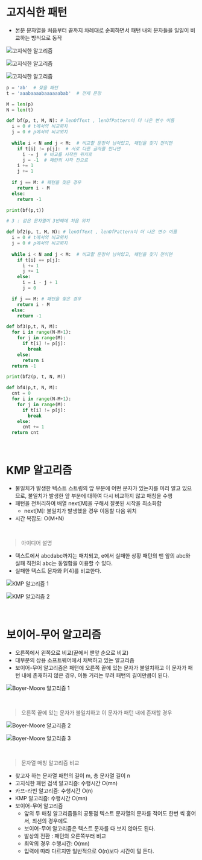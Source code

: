# 고지식한 패턴 
- 본문 문자열을 처음부터 끝까지 차례대로 순회하면서 패턴 내의 문자들을 일일이 비교하는 방식으로 동작

![고지식한 알고리즘](assets/stubborn_algo1.png)

![고지식한 알고리즘](assets/stubborn_algo2.png)

![고지식한 알고리즘](assets/stubborn_algo3.png)


```python
p = 'ab'  # 찾을 패턴
t = 'aaabaaaabaaaaaabab'  # 전체 문장

M = len(p)
N = len(t)

def bf(p, t, M, N): # lenOfText , lenOfPattern이 더 나은 변수 이름
  i = 0 # t에서의 비교위치
  j = 0 # p에서의 비교위치
  
  while i < N and j < M:  # 비교할 문장이 남아있고, 패턴을 찾기 전이면
    if t[i] != p[j]:  # 서로 다른 글자를 만나면
      i -= j  # 비교를 시작한 위치로
      j = -1  # 패턴의 시작 전으로
    i += 1
    j += 1
  
  if j == M: # 패턴을 찾은 경우
    return i - M
  else:
    return -1

print(bf(p,t))

# 3 : 같은 문자열이 3번째에 처음 위치

def bf2(p, t, M, N): # lenOfText , lenOfPattern이 더 나은 변수 이름
  i = 0 # t에서의 비교위치
  j = 0 # p에서의 비교위치
  
  while i < N and j < M:  # 비교할 문장이 남아있고, 패턴을 찾기 전이면
    if t[i] == p[j]:
      i += 1
      j += 1
    else:
      i = i - j + 1
      j = 0

  if j == M: # 패턴을 찾은 경우
    return i - M
  else:
    return -1
```

```python
def bf3(p,t, N, M):
  for i in range(N-M+1):
    for j in range(M):
      if t[i] != p[j]:
        break
    else:
      return i
  return -1

print(bf2(p, t, N, M))
```

```python
def bf4(p,t, N, M):
  cnt = 0
  for i in range(N-M+1):
    for j in range(M):
      if t[i] != p[j]:
        break
    else:
      cnt += 1
  return cnt
```

</br>

# KMP 알고리즘
- 불일치가 발생한 텍스트 스트링의 앞 부분에 어떤 문자가 있는지를 미리 알고 있으므로, 불일치가 발생한 앞 부분에 대하여 다시 비교하지 않고 매칭을 수행
- 패턴을 전처리하여 배열 next[M]을 구해서 잘못된 시작을 최소화함
  - next[M]: 불일치가 발생했을 경우 이동할 다음 위치
- 시간 복잡도: O(M+N)

</br>

> 아이디어 설명
- 텍스트에서 abcdabc까지는 매치되고, e에서 실패한 상황 패턴의 맨 앞의 abc와 실패 직전의 abc는 동일함을 이용할 수 있다.
- 실패한 텍스트 문자와 P[4]를 비교한다.

![KMP 알고리즘 1](assets/KMP1.png)

![KMP 알고리즘 2](assets/KMP2.png)


</br>

# 보이어-무어 알고리즘
- 오른쪽에서 왼쪽으로 비교(끝에서 맨앞 순으로 비교)
- 대부분의 상용 소프트웨어에서 채택하고 있는 알고리즘
- 보이어-무어 알고리즘은 패턴에 오른쪽 끝에 있는 문자가 불일치하고 이 문자가 패턴 내에 존재하지 않은 경우, 이동 거리는 무려 패턴의 길이만큼이 된다.

![Boyer-Moore 알고리즘 1](assets/B_Moore1.png)

</br>

> 오른쪽 끝에 있는 문자가 불일치하고 이 문자가 패턴 내에 존재할 경우

![Boyer-Moore 알고리즘 2](assets/B_Moore2.png)

![Boyer-Moore 알고리즘 3](assets/B_Moore3.png)

</br>

> 문자열 매칭 알고리즘 비교
- 찾고자 하는 문자열 패턴의 길이 m, 총 문자열 길이 n
- 고지식한 패턴 검색 알고리즘: 수행시간 O(mn)
- 카프-라빈 알고리즘: 수행시간 O(n)
- KMP 알고리즘: 수행시간 O(mn)
- 보이어-무어 알고리즘
  - 앞의 두 매칭 알고리즘들의 공통점 텍스트 문자열의 문자를 적어도 한번 씩 훑어서, 최선의 경우에도 
  - 보이어-무어 알고리즘은 텍스트 문자를 다 보지 않아도 된다.
  - 발상의 전환 : 패턴의 오른쪽부터 비교
  - 최악의 경우 수행시간: O(mn)
  - 입력에 따라 다르지만 일반적으로 O(n)보다 시간이 덜 든다.